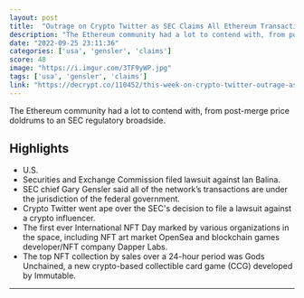 ```yaml
---
layout: post
title:  "Outrage on Crypto Twitter as SEC Claims All Ethereum Transactions Happen in the United States."
description: "The Ethereum community had a lot to contend with, from post-merge price doldrums to an SEC regulatory broadside."
date: "2022-09-25 23:11:36"
categories: ['usa', 'gensler', 'claims']
score: 48
image: "https://i.imgur.com/3TF9yWP.jpg"
tags: ['usa', 'gensler', 'claims']
link: "https://decrypt.co/110452/this-week-on-crypto-twitter-outrage-as-sec-claims-all-ethereum-transactions-are-american"
---
```


The Ethereum community had a lot to contend with, from post-merge price doldrums to an SEC regulatory broadside.

## Highlights

- U.S.
- Securities and Exchange Commission filed lawsuit against Ian Balina.
- SEC chief Gary Gensler said all of the network’s transactions are under the jurisdiction of the federal government.
- Crypto Twitter went ape over the SEC's decision to file a lawsuit against a crypto influencer.
- The first ever International NFT Day marked by various organizations in the space, including NFT art market OpenSea and blockchain games developer/NFT company Dapper Labs.
- The top NFT collection by sales over a 24-hour period was Gods Unchained, a new crypto-based collectible card game (CCG) developed by Immutable.

---
